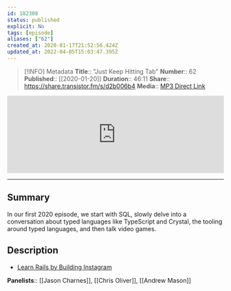 ```yaml
---
id: 182308
status: published
explicit: No
tags: [episode]
aliases: ["62"]
created_at: 2020-01-17T21:52:56.424Z
updated_at: 2022-04-05T15:03:47.395Z
---
```


> [!INFO] Metadata
> **Title**:: "Just Keep Hitting Tab"
> **Number**:: 62
> **Published**:: [[2020-01-20]]
> **Duration**:: 46:11
> **Share**:: <https://share.transistor.fm/s/d2b006b4>
> **Media**:: [MP3 Direct Link](https://dts.podtrac.com/redirect.mp3/media.transistor.fm/d2b006b4/07ea3ac6.mp3)

<iframe width="100%" height="180" frameborder="no" scrolling="no" seamless src="https://share.transistor.fm/e/d2b006b4/dark"></iframe>

---

## Summary

In our first 2020 episode, we start with SQL, slowly delve into a conversation about typed languages like TypeScript and Crystal, the tooling around typed languages, and then talk video games.

## Description

- [Learn Rails by Building Instagram](https://store.andrewfomera.com/learn-rails-by-building-instagram)

**Panelists**:: [[Jason Charnes]], [[Chris Oliver]], [[Andrew Mason]]
